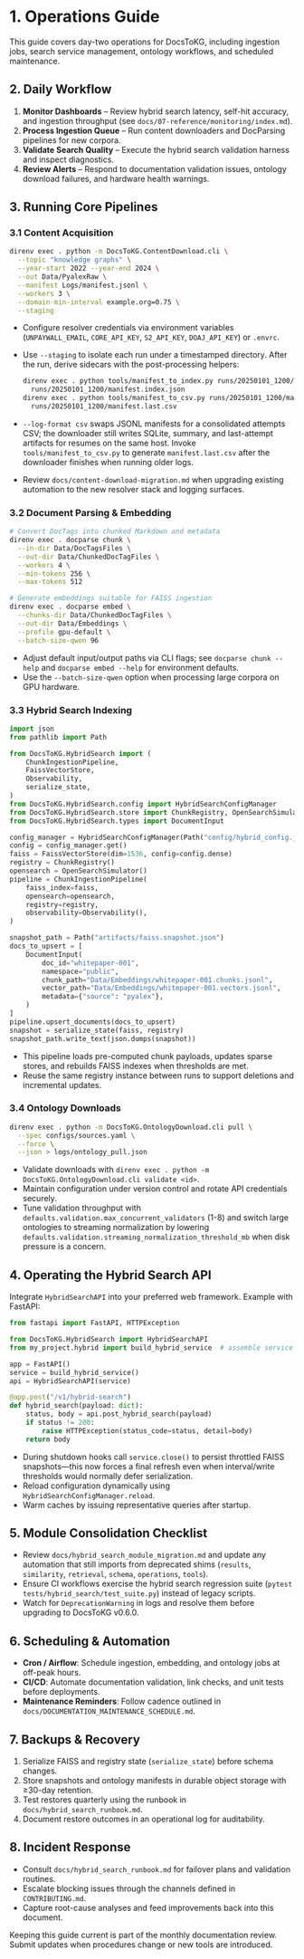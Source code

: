 # 1. Operations Guide

This guide covers day-two operations for DocsToKG, including ingestion jobs, search service management, ontology workflows, and scheduled maintenance.

## 2. Daily Workflow

1. **Monitor Dashboards** – Review hybrid search latency, self-hit accuracy, and ingestion throughput (see `docs/07-reference/monitoring/index.md`).
2. **Process Ingestion Queue** – Run content downloaders and DocParsing pipelines for new corpora.
3. **Validate Search Quality** – Execute the hybrid search validation harness and inspect diagnostics.
4. **Review Alerts** – Respond to documentation validation issues, ontology download failures, and hardware health warnings.

## 3. Running Core Pipelines

### 3.1 Content Acquisition

```bash
direnv exec . python -m DocsToKG.ContentDownload.cli \
  --topic "knowledge graphs" \
  --year-start 2022 --year-end 2024 \
  --out Data/PyalexRaw \
  --manifest Logs/manifest.jsonl \
  --workers 3 \
  --domain-min-interval example.org=0.75 \
  --staging
```

- Configure resolver credentials via environment variables (`UNPAYWALL_EMAIL`,
  `CORE_API_KEY`, `S2_API_KEY`, `DOAJ_API_KEY`) or `.envrc`.
- Use `--staging` to isolate each run under a timestamped directory. After the
  run, derive sidecars with the post-processing helpers:

  ```bash
  direnv exec . python tools/manifest_to_index.py runs/20250101_1200/manifest.jsonl \
    runs/20250101_1200/manifest.index.json
  direnv exec . python tools/manifest_to_csv.py runs/20250101_1200/manifest.jsonl \
    runs/20250101_1200/manifest.last.csv
  ```
- `--log-format csv` swaps JSONL manifests for a consolidated attempts CSV; the
  downloader still writes SQLite, summary, and last-attempt artifacts for
  resumes on the same host. Invoke `tools/manifest_to_csv.py` to generate
  `manifest.last.csv` after the downloader finishes when running older logs.
- Review `docs/content-download-migration.md` when upgrading existing
  automation to the new resolver stack and logging surfaces.

### 3.2 Document Parsing & Embedding

```bash
# Convert DocTags into chunked Markdown and metadata
direnv exec . docparse chunk \
  --in-dir Data/DocTagsFiles \
  --out-dir Data/ChunkedDocTagFiles \
  --workers 4 \
  --min-tokens 256 \
  --max-tokens 512

# Generate embeddings suitable for FAISS ingestion
direnv exec . docparse embed \
  --chunks-dir Data/ChunkedDocTagFiles \
  --out-dir Data/Embeddings \
  --profile gpu-default \
  --batch-size-qwen 96
```

- Adjust default input/output paths via CLI flags; see `docparse chunk --help` and `docparse embed --help` for environment defaults.
- Use the `--batch-size-qwen` option when processing large corpora on GPU hardware.

### 3.3 Hybrid Search Indexing

```python
import json
from pathlib import Path

from DocsToKG.HybridSearch import (
    ChunkIngestionPipeline,
    FaissVectorStore,
    Observability,
    serialize_state,
)
from DocsToKG.HybridSearch.config import HybridSearchConfigManager
from DocsToKG.HybridSearch.store import ChunkRegistry, OpenSearchSimulator
from DocsToKG.HybridSearch.types import DocumentInput

config_manager = HybridSearchConfigManager(Path("config/hybrid_config.json"))
config = config_manager.get()
faiss = FaissVectorStore(dim=1536, config=config.dense)
registry = ChunkRegistry()
opensearch = OpenSearchSimulator()
pipeline = ChunkIngestionPipeline(
    faiss_index=faiss,
    opensearch=opensearch,
    registry=registry,
    observability=Observability(),
)

snapshot_path = Path("artifacts/faiss.snapshot.json")
docs_to_upsert = [
    DocumentInput(
        doc_id="whitepaper-001",
        namespace="public",
        chunk_path="Data/Embeddings/whitepaper-001.chunks.jsonl",
        vector_path="Data/Embeddings/whitepaper-001.vectors.jsonl",
        metadata={"source": "pyalex"},
    )
]
pipeline.upsert_documents(docs_to_upsert)
snapshot = serialize_state(faiss, registry)
snapshot_path.write_text(json.dumps(snapshot))
```

- This pipeline loads pre-computed chunk payloads, updates sparse stores, and rebuilds FAISS indexes when thresholds are met.
- Reuse the same registry instance between runs to support deletions and incremental updates.

### 3.4 Ontology Downloads

```bash
direnv exec . python -m DocsToKG.OntologyDownload.cli pull \
  --spec configs/sources.yaml \
  --force \
  --json > logs/ontology_pull.json
```

- Validate downloads with `direnv exec . python -m DocsToKG.OntologyDownload.cli validate <id>`.
- Maintain configuration under version control and rotate API credentials securely.
- Tune validation throughput with `defaults.validation.max_concurrent_validators`
  (1-8) and switch large ontologies to streaming normalization by lowering
  `defaults.validation.streaming_normalization_threshold_mb` when disk pressure
  is a concern.

## 4. Operating the Hybrid Search API

Integrate `HybridSearchAPI` into your preferred web framework. Example with FastAPI:

```python
from fastapi import FastAPI, HTTPException

from DocsToKG.HybridSearch import HybridSearchAPI
from my_project.hybrid import build_hybrid_service  # assemble service as shown above

app = FastAPI()
service = build_hybrid_service()
api = HybridSearchAPI(service)

@app.post("/v1/hybrid-search")
def hybrid_search(payload: dict):
    status, body = api.post_hybrid_search(payload)
    if status != 200:
        raise HTTPException(status_code=status, detail=body)
    return body
```

- During shutdown hooks call `service.close()` to persist throttled FAISS
  snapshots—this now forces a final refresh even when interval/write thresholds
  would normally defer serialization.
- Reload configuration dynamically using `HybridSearchConfigManager.reload`.
- Warm caches by issuing representative queries after startup.

## 5. Module Consolidation Checklist

- Review `docs/hybrid_search_module_migration.md` and update any automation that still imports from deprecated shims (`results`, `similarity`, `retrieval`, `schema`, `operations`, `tools`).
- Ensure CI workflows exercise the hybrid search regression suite
  (`pytest tests/hybrid_search/test_suite.py`) instead of legacy scripts.
- Watch for `DeprecationWarning` in logs and resolve them before upgrading to DocsToKG
  v0.6.0.

## 6. Scheduling & Automation

- **Cron / Airflow**: Schedule ingestion, embedding, and ontology jobs at off-peak hours.
- **CI/CD**: Automate documentation validation, link checks, and unit tests before deployments.
- **Maintenance Reminders**: Follow cadence outlined in `docs/DOCUMENTATION_MAINTENANCE_SCHEDULE.md`.

## 7. Backups & Recovery

1. Serialize FAISS and registry state (`serialize_state`) before schema changes.
2. Store snapshots and ontology manifests in durable object storage with ≥30-day retention.
3. Test restores quarterly using the runbook in `docs/hybrid_search_runbook.md`.
4. Document restore outcomes in an operational log for auditability.

## 8. Incident Response

- Consult `docs/hybrid_search_runbook.md` for failover plans and validation routines.
- Escalate blocking issues through the channels defined in `CONTRIBUTING.md`.
- Capture root-cause analyses and feed improvements back into this document.

Keeping this guide current is part of the monthly documentation review. Submit updates when procedures change or new tools are introduced.
